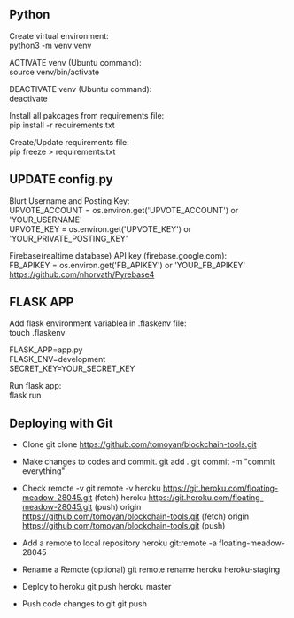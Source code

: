 ## Python  
Create virtual environment:  
python3 -m venv venv  

ACTIVATE venv (Ubuntu command):  
source venv/bin/activate  

DEACTIVATE venv (Ubuntu command):  
deactivate  

Install all pakcages from requirements file:  
pip install -r requirements.txt  

Create/Update requirements file:  
pip freeze > requirements.txt  

## UPDATE config.py  
Blurt Username and Posting Key:  
UPVOTE_ACCOUNT = os.environ.get('UPVOTE_ACCOUNT') or 'YOUR_USERNAME'  
UPVOTE_KEY = os.environ.get('UPVOTE_KEY') or 'YOUR_PRIVATE_POSTING_KEY'  

Firebase(realtime database) API key (firebase.google.com):  
FB_APIKEY = os.environ.get('FB_APIKEY') or 'YOUR_FB_APIKEY'  
https://github.com/nhorvath/Pyrebase4  

## FLASK APP  
Add flask environment variablea in .flaskenv file:  
touch .flaskenv  

FLASK_APP=app.py  
FLASK_ENV=development  
SECRET_KEY=YOUR_SECRET_KEY  

Run flask app:  
flask run  

## Deploying with Git
* Clone
git clone https://github.com/tomoyan/blockchain-tools.git

* Make changes to codes and commit.
git add .
git commit -m "commit everything"

* Check remote -v
git remote -v
heroku  https://git.heroku.com/floating-meadow-28045.git (fetch)
heroku  https://git.heroku.com/floating-meadow-28045.git (push)
origin  https://github.com/tomoyan/blockchain-tools.git (fetch)
origin  https://github.com/tomoyan/blockchain-tools.git (push)

* Add a remote to local repository
heroku git:remote -a floating-meadow-28045

* Rename a Remote (optional)
git remote rename heroku heroku-staging

* Deploy to heroku
git push heroku master

* Push code changes to git
git push
